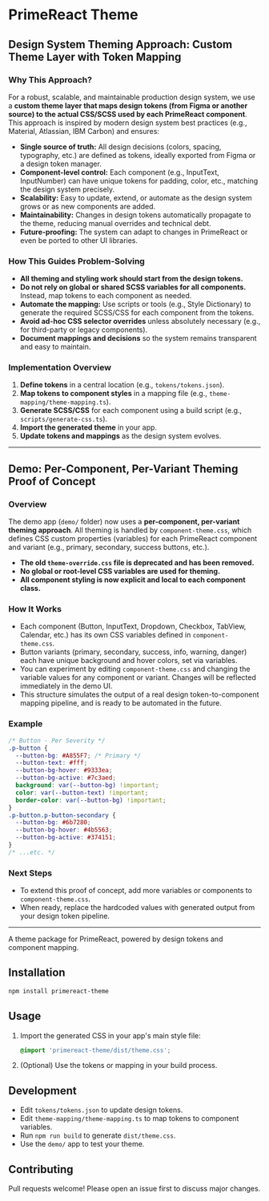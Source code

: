 # PrimeReact Theme

## Design System Theming Approach: Custom Theme Layer with Token Mapping

### Why This Approach?

For a robust, scalable, and maintainable production design system, we use a **custom theme layer that maps design tokens (from Figma or another source) to the actual CSS/SCSS used by each PrimeReact component**. This approach is inspired by modern design system best practices (e.g., Material, Atlassian, IBM Carbon) and ensures:

- **Single source of truth:** All design decisions (colors, spacing, typography, etc.) are defined as tokens, ideally exported from Figma or a design token manager.
- **Component-level control:** Each component (e.g., InputText, InputNumber) can have unique tokens for padding, color, etc., matching the design system precisely.
- **Scalability:** Easy to update, extend, or automate as the design system grows or as new components are added.
- **Maintainability:** Changes in design tokens automatically propagate to the theme, reducing manual overrides and technical debt.
- **Future-proofing:** The system can adapt to changes in PrimeReact or even be ported to other UI libraries.

### How This Guides Problem-Solving

- **All theming and styling work should start from the design tokens.**
- **Do not rely on global or shared SCSS variables for all components.** Instead, map tokens to each component as needed.
- **Automate the mapping:** Use scripts or tools (e.g., Style Dictionary) to generate the required SCSS/CSS for each component from the tokens.
- **Avoid ad-hoc CSS selector overrides** unless absolutely necessary (e.g., for third-party or legacy components).
- **Document mappings and decisions** so the system remains transparent and easy to maintain.

### Implementation Overview

1. **Define tokens** in a central location (e.g., `tokens/tokens.json`).
2. **Map tokens to component styles** in a mapping file (e.g., `theme-mapping/theme-mapping.ts`).
3. **Generate SCSS/CSS** for each component using a build script (e.g., `scripts/generate-css.ts`).
4. **Import the generated theme** in your app.
5. **Update tokens and mappings** as the design system evolves.

---

## Demo: Per-Component, Per-Variant Theming Proof of Concept

### Overview

The demo app (`demo/` folder) now uses a **per-component, per-variant theming approach**. All theming is handled by `component-theme.css`, which defines CSS custom properties (variables) for each PrimeReact component and variant (e.g., primary, secondary, success buttons, etc.).

- **The old `theme-override.css` file is deprecated and has been removed.**
- **No global or root-level CSS variables are used for theming.**
- **All component styling is now explicit and local to each component class.**

### How It Works

- Each component (Button, InputText, Dropdown, Checkbox, TabView, Calendar, etc.) has its own CSS variables defined in `component-theme.css`.
- Button variants (primary, secondary, success, info, warning, danger) each have unique background and hover colors, set via variables.
- You can experiment by editing `component-theme.css` and changing the variable values for any component or variant. Changes will be reflected immediately in the demo UI.
- This structure simulates the output of a real design token-to-component mapping pipeline, and is ready to be automated in the future.

### Example

```css
/* Button - Per Severity */
.p-button {
  --button-bg: #A855F7; /* Primary */
  --button-text: #fff;
  --button-bg-hover: #9333ea;
  --button-bg-active: #7c3aed;
  background: var(--button-bg) !important;
  color: var(--button-text) !important;
  border-color: var(--button-bg) !important;
}
.p-button.p-button-secondary {
  --button-bg: #6b7280;
  --button-bg-hover: #4b5563;
  --button-bg-active: #374151;
}
/* ...etc. */
```

### Next Steps

- To extend this proof of concept, add more variables or components to `component-theme.css`.
- When ready, replace the hardcoded values with generated output from your design token pipeline.

---

A theme package for PrimeReact, powered by design tokens and component mapping.

## Installation

```sh
npm install primereact-theme
```

## Usage

1. Import the generated CSS in your app's main style file:
   ```css
   @import 'primereact-theme/dist/theme.css';
   ```
2. (Optional) Use the tokens or mapping in your build process.

## Development

- Edit `tokens/tokens.json` to update design tokens.
- Edit `theme-mapping/theme-mapping.ts` to map tokens to component variables.
- Run `npm run build` to generate `dist/theme.css`.
- Use the `demo/` app to test your theme.

## Contributing

Pull requests welcome! Please open an issue first to discuss major changes.
